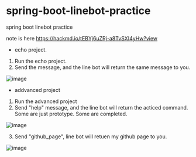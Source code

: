 # spring-boot-linebot-practice
spring boot linebot practice

note is here https://hackmd.io/tEBYj6uZRj-a8TvSXI4yHw?view

* echo project.
1. Run the echo project.
2. Send the message, and the line bot will return the same message to you. 

![image](https://user-images.githubusercontent.com/68389273/205443234-7a9ebf73-04d4-4ce6-9243-28775a8abba1.png)

* addvanced project
1. Run the advanced project
2. Send "help" message, and the line bot will return the acticed command. Some are just prototype. Some are completed.

![image](https://user-images.githubusercontent.com/68389273/205443822-797b93f8-0c56-476e-bff3-efa8fa1e55a8.png)

3. Send "github_page", line bot will retuen my github page to you.

![image](https://user-images.githubusercontent.com/68389273/205443691-a0a41813-9cef-4458-a775-b7826eac0da6.png)
